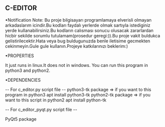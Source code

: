 ## C-EDITOR

 •Notification Note:
Bu proje bilgisayarı programlamaya elverisli olmayan arkadaslarım icindir.Bu kodları faydalı yerlerde olmak sartıyla istediginiz yerde kullanabilirsiniz.Bu kodların calısması sonucu olusacak zararlardan hicbir sekilde sorumlu tutulamam(prosedur geregi:)).Bu proje vakit buldukca gelistirilecektir.Hata veya bug buldugunuzda benle iletisime gecmekten cekinmeyin.Gule gule kullanın.Projeye katkılarınızı beklerim:)

•PROPERTIES

It just runs in linux.It does not in windows.
You can run this program in python3 and python2.

•DEPENDENCIES

 -- For c_editor.py script file --
 python3-tk package => if you want to this program in python3
  apt install python3-tk
 python2-tk package => if you want to this script in python2
  apt install python-tk
  
-- For c_editor_pyqt.py script file --

PyQt5 package 




